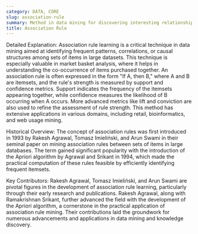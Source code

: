 ```yaml
---
category: DATA, CORE
slug: association-rule
summary: Method in data mining for discovering interesting relationships, patterns, or correlations among a large set of data items.
title: Association Rule
---
```


Detailed Explanation:
Association rule learning is a critical technique in data mining aimed at identifying frequent patterns, correlations, or causal structures among sets of items in large datasets. This technique is especially valuable in market basket analysis, where it helps in understanding the co-occurrence of items purchased together. An association rule is often expressed in the form "If A, then B," where A and B are itemsets, and the rule's strength is measured by support and confidence metrics. Support indicates the frequency of the itemsets appearing together, while confidence measures the likelihood of B occurring when A occurs. More advanced metrics like lift and conviction are also used to refine the assessment of rule strength. This method has extensive applications in various domains, including retail, bioinformatics, and web usage mining.

Historical Overview:
The concept of association rules was first introduced in 1993 by Rakesh Agrawal, Tomasz Imieliński, and Arun Swami in their seminal paper on mining association rules between sets of items in large databases. The term gained significant popularity with the introduction of the Apriori algorithm by Agrawal and Srikant in 1994, which made the practical computation of these rules feasible by efficiently identifying frequent itemsets.

Key Contributors:
Rakesh Agrawal, Tomasz Imieliński, and Arun Swami are pivotal figures in the development of association rule learning, particularly through their early research and publications. Rakesh Agrawal, along with Ramakrishnan Srikant, further advanced the field with the development of the Apriori algorithm, a cornerstone in the practical application of association rule mining. Their contributions laid the groundwork for numerous advancements and applications in data mining and knowledge discovery.